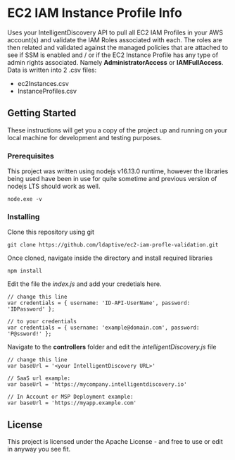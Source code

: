 # EC2 IAM Instance Profile Info

Uses your IntelligentDiscovery API to pull all EC2 IAM Profiles in your AWS account(s) and validate the IAM Roles associated with each. The roles are then related and validated against the managed policies that are attached to see if SSM is enabled and / or if the EC2 Instance Profile has any type of admin rights associated. Namely **AdministratorAccess** or **IAMFullAccess**. Data is written into 2 .csv files:

* ec2Instances.csv
* InstanceProfiles.csv


## Getting Started

These instructions will get you a copy of the project up and running on your local machine for development and testing purposes.

### Prerequisites

This project was written using nodejs v16.13.0 runtime, however the libraries being used have been in use for quite sometime and previous version of nodejs LTS should work as well.

```
node.exe -v
```

### Installing

Clone this repository using git

```
git clone https://github.com/ldaptive/ec2-iam-profle-validation.git
```

Once cloned, navigate inside the directory and install required libraries

```
npm install
```
Edit the file the *index.js* and add your credetials here.

```
// change this line
var credentials = { username: 'ID-API-UserName', password: 'IDPassword' };

// to your credentials
var credentials = { username: 'example@domain.com', password: 'P@ssword!' };
```

Navigate to the **controllers** folder and edit the *intelligentDiscovery.js* file

```
// change this line
var baseUrl = '<your IntelligentDiscovery URL>' 

// SaaS url example:
var baseUrl = 'https://mycompany.intelligentdiscovery.io'  

// In Account or MSP Deployment example:
var baseUrl = 'https://myapp.example.com'  
```
## License

This project is licensed under the Apache License - and free to use or edit in anyway you see fit.

